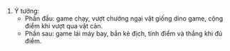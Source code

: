 1. Ý tưởng:
   - Phần đầu: game chạy, vượt chướng ngại vật giống dino game, cộng điểm khi vượt qua vật cản.
   - Phần sau: game lái máy bay, bắn kẻ địch, tính điểm và thắng khi đủ điểm.
